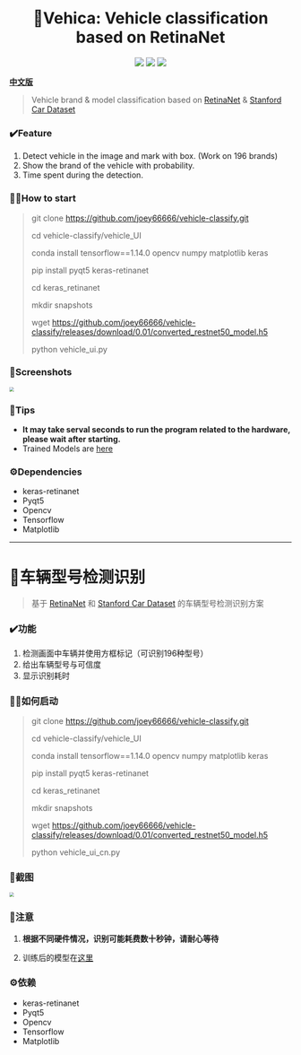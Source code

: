 <p align="center">
  <h1 align="center">🚖Vehica: Vehicle classification based on RetinaNet</h1>
  <p align="center">
    <a href="LICENSE"><img src="https://img.shields.io/github/license/joey66666/vehicle-classify?color=blue&style=flat-square"></a>
    <a href="https://github.com/joey66666/vehicle-classify/"><img src="https://img.shields.io/badge/Platform-Mac%20%7C%20Windows%20%7C%20Linux%20-brightgreen?color=red&style=flat-square"></a>
    <a href="http://hits.dwyl.io/joey66666/vehicle-classify" alt="hit count"><img src="http://hits.dwyl.io/joey66666/vehicle-classify.svg?style=flat-square" /></a> 
  </p>
</p>

**[中文版](#Chinese)**

<!-- # <span id="English">🚖Vehicle-Classify</span> -->

> Vehicle brand &amp; model classification based on [RetinaNet](https://github.com/fizyr/keras-retinanet) & [Stanford Car Dataset](https://ai.stanford.edu/~jkrause/cars/car_dataset.html)

### ✔️Feature

1. Detect vehicle in the image and mark with box. (Work on 196 brands)
2. Show the brand of the vehicle with probability.
3. Time spent during the detection.

### 👋🏻How to start

> git clone https://github.com/joey66666/vehicle-classify.git
> 
> cd vehicle-classify/vehicle_UI
>
> conda install tensorflow==1.14.0 opencv numpy matplotlib keras
>
> pip install pyqt5 keras-retinanet 
> 
> cd keras_retinanet
>
> mkdir snapshots
>
> wget https://github.com/joey66666/vehicle-classify/releases/download/0.01/converted_restnet50_model.h5
>
> python vehicle_ui.py

### 📸Screenshots

<img src="pics/ui_en.png" style="zoom:50%;" />

### 📃Tips

- **It may take serval seconds to run the program related to the hardware, please wait after starting.**
- Trained Models are [here](https://github.com/joey66666/vehicle-classify/releases)

### ⚙️Dependencies 

- keras-retinanet
- Pyqt5
- Opencv
- Tensorflow
- Matplotlib

---

# <span id="Chinese">🚖车辆型号检测识别</span>

> 基于 [RetinaNet](https://github.com/fizyr/keras-retinanet) 和 [Stanford Car Dataset](https://ai.stanford.edu/~jkrause/cars/car_dataset.html) 的车辆型号检测识别方案

### ✔️功能

1. 检测画面中车辆并使用方框标记（可识别196种型号）
2. 给出车辆型号与可信度
3. 显示识别耗时

### 👋🏻如何启动

> git clone https://github.com/joey66666/vehicle-classify.git
> 
> cd vehicle-classify/vehicle_UI
>
> conda install tensorflow==1.14.0 opencv numpy matplotlib keras
>
> pip install pyqt5 keras-retinanet 
> 
> cd keras_retinanet
>
> mkdir snapshots
>
> wget https://github.com/joey66666/vehicle-classify/releases/download/0.01/converted_restnet50_model.h5
>
> python vehicle_ui_cn.py

### 📸截图

<img src="pics/ui_cn.png" style="zoom:50%;" />

### 📃注意

1. **根据不同硬件情况，识别可能耗费数十秒钟，请耐心等待**

2. 训练后的模型在[这里](https://github.com/joey66666/vehicle-classify/releases)

### ⚙️依赖

- keras-retinanet
- Pyqt5
- Opencv
- Tensorflow
- Matplotlib
